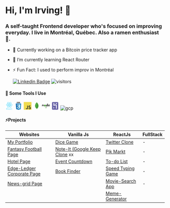<h1 align= "left"> Hi, I'm Irving! 👋</h1> 


<h3 align= "left">A self-taught Frontend developer who's focused on improving everyday. I live in Montréal, Québec. Also a ramen enthusiast 🍜.</h3>



- 🔭 Currently working on a Bitcoin price tracker app
- 🌱 I’m currently learning React Router
- ⚡ Fun Fact: I used to perform improv in Montréal


  [![Linkedin Badge](https://img.shields.io/badge/-IrvingH-blue?style=flat&logo=Linkedin&logoColor=white&link=https://www.linkedin.com/in/irving-henriquez/)](https://www.linkedin.com/in/irving-henriquez/)   ![visitors](https://visitor-badge.laobi.icu/badge?page_id=IrvHenri)


<h4>🚀 Some Tools I Use</h4> 

 <p align="left" padding-left="20px">
  <img src="https://raw.githubusercontent.com/devicons/devicon/master/icons/react/react-original-wordmark.svg" alt="react" width="25" height="25" />
<img src="https://raw.githubusercontent.com/devicons/devicon/master/icons/css3/css3-original-wordmark.svg" alt="css3" width="25" height="25" />
<img src="https://raw.githubusercontent.com/devicons/devicon/master/icons/javascript/javascript-original.svg" alt="javascript" width="25" height="25" />
<img src="https://raw.githubusercontent.com/devicons/devicon/master/icons/mongodb/mongodb-original.svg" alt="mongodb" width="25" height="25" />
<img src="https://raw.githubusercontent.com/devicons/devicon/master/icons/nodejs/nodejs-original-wordmark.svg" alt="nodejs" width="25" height="25" />
<img src="https://raw.githubusercontent.com/devicons/devicon/master/icons/heroku/heroku-plain.svg" alt="heroku" width="25" height="25" />
<img src="https://www.vectorlogo.zone/logos/google_cloud/google_cloud-icon.svg" alt="gcp" width="25" height="25" />
</p>




<h4> ⚡Projects </h4>

| Websites | Vanilla Js | ReactJs | FullStack |
| ------------- | ------------- | ------------- | -------------- |
| [My Portfolio](https://github.com/IrvHenri/my_portfolio) | [Dice Game](https://github.com/IrvHenri/Dice-App) |   [Twitter Clone](https://github.com/IrvHenri/twitter-clone) |  -  |
| [Fantasy Football Page](https://github.com/IrvHenri/Fantasy-Football-Page) | [Note-It (Google Keep Clone](https://github.com/IrvHenri/note-it) xx  | [Pik Markt](https://github.com/IrvHenri/pik-markt) |  -  |
| [Hotel Page](https://github.com/IrvHenri/Hotel-Website) | [Event Countdown](https://github.com/IrvHenri/eventCountdown) |  [To-do List](https://github.com/IrvHenri/to-do-app) | -  |
| [Edge-Ledger Corporate Page](https://github.com/IrvHenri/Edge-Ledger-Website) |  [Book Finder](https://github.com/IrvHenri/Book-Finder-App)  |  [Speed Typing Game](https://github.com/IrvHenri/speed-typing-game) | - |
| [News-grid Page](https://github.com/IrvHenri/newsgrid) |  |  [Movie-Search App](https://github.com/IrvHenri/react-movie-search-app) | - |
| |   | [Meme-Generator](https://github.com/IrvHenri/meme-generator)  |   |

<!--


Here are some ideas to get you started:

- 🔭 I’m currently working on ...
- 🌱 I’m currently learning ...
- 👯 I’m looking to collaborate on ...
- 🤔 I’m looking for help with ...
- 💬 Ask me about ...
- 📫 How to reach me: ...
- 😄 Pronouns: ...
- ⚡ Fun fact: ...
-->
